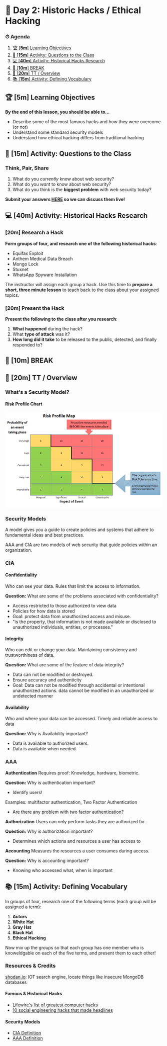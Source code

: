 # 📜 Day 2: Historic Hacks / Ethical Hacking

### ⏱ Agenda

1. [🏆 [**5m**] Learning Objectives](#%f0%9f%8f%86-5m-learning-objectives)
2. [💭 [**15m**] Activity: Questions to the Class](#%f0%9f%92%ad-15m-activity-questions-to-the-class)
3. [💻 [**40m**] Activity: Historical Hacks Research](#%f0%9f%92%bb-40m-activity-historical-hacks-research)
4. [🌴 [**10m**] BREAK](#%f0%9f%8c%b4-10m-break)
5. [📖 [**20m**] TT / Overview](#%f0%9f%93%96-20m-tt--overview)
6. [📚 [**15m**] Activity: Defining Vocabulary](#%f0%9f%93%9a-15m-activity-defining-vocabulary)

## 🏆 [**5m**] Learning Objectives

**By the end of this lesson, you should be able to...**

- Describe some of the most famous hacks and how they were overcome (or not)
- Understand some standard security models
- Understand how ethical hacking differs from traditional hacking

## 💭 [**15m**] Activity: Questions to the Class

### Think, Pair, Share

1. What do you _currently_ know about web security?
2. What do you _want_ to know about web security?
3. What do you think is the **biggest problem** with web security today?

**Submit your answers [HERE](https://PollEv.com/droxey) so we can discuss them live!**

## 💻 [**40m**] Activity: Historical Hacks Research

### [**20m**] Research a Hack

**Form groups of four, and research one of the following historical hacks**:

- Equifax Exploit
- Anthem Medical Data Breach
- Mongo Lock
- Stuxnet
- WhatsApp Spyware Installation

The instructor will assign each group a hack. Use this time to **prepare a short, three minute lesson** to teach back to the class about your assigned topics.

### [**20m**] Present the Hack

**Present the following to the class after you research**:

1. **What happened** during the hack?
2. What **type of attack** was it?
3. **How long did it take** to be released to the public, detected, and finally responded to?

## 🌴 [**10m**] BREAK

## 📖 [**20m**] TT / Overview

### What's a Security Model?

#### Risk Profile Chart

![threat chart](Assets/risk_profile_heatmap.png)

### Security Models

A model gives you a guide to create policies and systems that adhere to fundamental ideas and best practices.

AAA and CIA are two models of web security that guide policies
within an organization.





### CIA

#### Confidentiality

Who can see your data. Rules that limit the access to information.

**Question:** What are some of the problems associated with confidentiality?

- Access restricted to those authorized to view data
- Policies for how data is stored
- Goal: protect data from unauthorized access and misuse.
- "is the property, that information is not made available or disclosed to unauthorized individuals, entities, or processes."

#### Integrity

Who can edit or change your data. Maintaining consistency and trustworthiness of data.

**Question:** What are some of the feature of data integrity?

- Data can not be modified or destroyed.
- Ensure accuracy and authenticity
- Goal: Data can not be modified through accidental or intentional unauthorized actions.
data cannot be modified in an unauthorized or undetected manner

#### Availability

Who and where your data can be accessed. Timely and reliable access to data

**Question:** Why is Availability important?

- Data is available to authorized users.
- Data is available when needed.

### AAA

**Authentication**
Requires proof: Knowledge, hardware, biometric.

**Question:** Why is authentication important?

- Identify users!

Examples: multifactor authentication, Two Factor Authentication

- Are there any problem with two factor authentication?

**Authorization**
Users can only perform tasks they are authorized for.

**Question:** Why is authorization important?

- Determines which actions and resources a user has access to


**Accounting**
Measures the resources a user consumes during access.

**Question:** Why is accounting important?

- Knowing who accessed what, when is important

## 📚 [**15m**] Activity: Defining Vocabulary

In groups of four, research one of the following terms (each group will be assigned a term):

1. **Actors**
2. **White Hat**
3. **Gray Hat**
4. **Black Hat**
5. **Ethical Hacking**

Now mix up the groups so that each group has one member who is knoweldgable on each of the five terms, and present them to each other!

### Resources & Credits

[shodan.io](https://shodan.io): IOT search engine, locate things like insecure MongoDB databases

#### Famous & Historical Hacks

- [Lifewire's list of greatest computer hacks](https://www.lifewire.com/the-greatest-computer-hacks-4060530)
- [10 social engineering hacks that made headlines](https://www.csoonline.com/article/2131745/social-engineering/10-hacks-that-made-headlines.html)

#### Security Models

- [CIA Definition](https://whatis.techtarget.com/definition/Confidentiality-integrity-and-availability-CIA)
- [AAA Definition](https://www.techopedia.com/definition/24130/authentication-authorization-and-accounting-aaa)
